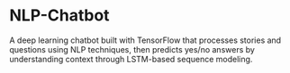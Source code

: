 # NLP-Chatbot
A deep learning chatbot built with TensorFlow that processes stories and questions using NLP techniques, then predicts yes/no answers by understanding context through LSTM-based sequence modeling.
